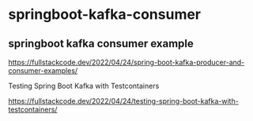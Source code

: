 # springboot-kafka-consumer

## springboot kafka consumer example

https://fullstackcode.dev/2022/04/24/spring-boot-kafka-producer-and-consumer-examples/

Testing Spring Boot Kafka with Testcontainers

https://fullstackcode.dev/2022/04/24/testing-spring-boot-kafka-with-testcontainers/
